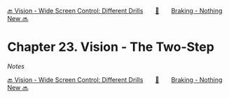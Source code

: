 [🔙 Vision - Wide Screen Control: Different Drills][previous-chapter]&nbsp;&nbsp;&nbsp;&nbsp;&nbsp;&nbsp;&nbsp;[🏡][readme]&nbsp;&nbsp;&nbsp;&nbsp;&nbsp;&nbsp;&nbsp;[Braking - Nothing New 🔜][upcoming-chapter]

# Chapter 23. Vision - The Two-Step

_Notes_

[🔙 Vision - Wide Screen Control: Different Drills][previous-chapter]&nbsp;&nbsp;&nbsp;&nbsp;&nbsp;&nbsp;&nbsp;[🏡][readme]&nbsp;&nbsp;&nbsp;&nbsp;&nbsp;&nbsp;&nbsp;[Braking - Nothing New 🔜][upcoming-chapter]

[readme]: README.md
[previous-chapter]: ch22-vision-wide-screen-control-different-drills.md
[upcoming-chapter]: ch24-braking-nothing-new.md